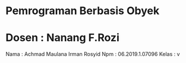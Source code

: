 # Pemrograman Berbasis Obyek
# Dosen : Nanang F.Rozi
Nama    : Achmad Maulana Irman Rosyid
Npm     : 06.2019.1.07096
Kelas   : v
